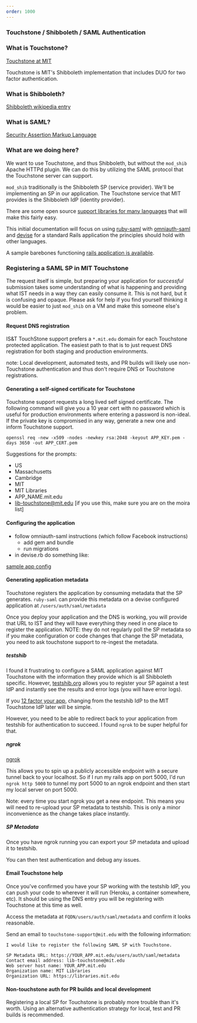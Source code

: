 ```yaml
---
order: 1000
---
```

### Touchstone / Shibboleth / SAML Authentication

### What is Touchstone?

[Touchstone at MIT](http://ist.mit.edu/touchstone-detail)

Touchstone is MIT's Shibboleth implementation that includes DUO for two factor
authentication.

### What is Shibboleth?

[Shibboleth wikipedia entry](https://en.wikipedia.org/wiki/Shibboleth_(Shibboleth_Consortium))

### What is SAML?

[Security Assertion Markup Language](https://en.wikipedia.org/wiki/Security_Assertion_Markup_Language)

### What are we doing here?

We want to use Touchstone, and thus Shibboleth, but without the `mod_shib`
Apache HTTPd plugin. We can do this by utilizing the SAML protocol that
the Touchstone server can support.

`mod_shib` traditionally is the Shibboleth SP (service provider). We'll be
implementing an SP in our application. The Touchstone service that MIT provides
is the Shibboleth IdP (identity provider).

There are some open source [support libraries for many languages](https://github.com/onelogin)
that will make this fairly easy.

This initial documentation will focus on using
[ruby-saml](https://github.com/onelogin/ruby-saml) with
[omniauth-saml](https://github.com/omniauth/omniauth-saml) and
[devise](https://github.com/plataformatec/devise) for a standard Rails
application the principles should hold with other languages.

A sample barebones functioning [rails application is available](https://github.com/MITLibraries/rails_saml_example).


### Registering a SAML SP in MIT Touchstone

The request itself is simple, but preparing your application for _successful_
submission takes some understanding of what is happening and providing what IST
needs in a way they can easily consume it. This is not hard, but it is
confusing and opaque. Please ask for help if you find yourself thinking it
would be easier to just `mod_shib` on a VM and make this someone else's problem.

#### Request DNS registration

IS&T TouchStone support prefers a `*.mit.edu` domain for each Touchstone
protected application. The easiest path to that is to just request DNS
registration for both staging and production environments.

note: Local development, automated tests, and PR builds will likely use
non-Touchstone authentication and thus don't require DNS or Touchstone
registrations.

#### Generating a self-signed certificate for Touchstone

Touchstone support requests a long lived self signed certificate. The following
command will give you a 10 year cert with no password which is useful for
production environments where entering a password is non-ideal. If the private
key is compromised in any way, generate a new one and inform Touchstone support.

```
openssl req -new -x509 -nodes -newkey rsa:2048 -keyout APP_KEY.pem -days 3650 -out APP_CERT.pem
```

Suggestions for the prompts:
- US
- Massachusetts
- Cambridge
- MIT
- MIT Libraries
- APP_NAME.mit.edu
- lib-touchstone@mit.edu [if you use this, make sure you are on the moira list]

#### Configuring the application

- follow omniauth-saml instructions (which follow Facebook instructions)
  - add gem and bundle
  - run migrations
- in devise.rb do something like:

[sample app config](https://github.com/MITLibraries/rails_saml_example/blob/master/config/initializers/devise.rb#L278-L302)

#### Generating application metadata

Touchstone registers the application by consuming metadata that the SP
generates. `ruby-saml` can provide this metadata on a devise configured application at `/users/auth/saml/metadata`

Once you deploy your application and the DNS is working, you will provide that
URL to IST and they will have everything they need in one place to register the
application. NOTE: they do not regularly poll the SP metadata so if you make
configuration or code changes that change the SP metadata, you need to ask
touchstone support to re-ingest the metadata.

##### testshib

I found it frustrating to configure a SAML application against MIT Touchstone with the information they provide which is all Shibboleth specific. However,
[testshib.org](http://www.testshib.org) allows you to register your SP against
a test IdP and instantly see the results and error logs (you will have error
logs).

If you [12 factor your app](https://12factor.net), changing from the testshib
IdP to the MIT Touchstone IdP later will be simple.

However, you need to be able to redirect back to your application from testshib
for authentication to succeed. I found `ngrok` to be super helpful for that.

##### ngrok

[ngrok](https://ngrok.com)

This allows you to spin up a publicly accessible endpoint with a secure tunnel
back to your localhost. So if I run my rails app on port 5000, I'd run
`ngrok http 5000` to tunnel my port 5000 to an ngrok endpoint and then start my
local server on port 5000.

Note: every time you start ngrok you get a new endpoint. This means you will
need to re-upload your SP metadata to testshib. This is only a minor
inconvenience as the change takes place instantly.

##### SP Metadata

Once you have ngrok running you can export your SP metadata and upload it to
testshib.

You can then test authentication and debug any issues.

#### Email Touchstone help

Once you've confirmed you have your SP working with the testshib IdP, you can
push your code to wherever it will run (Heroku, a container somewhere, etc).
It should be using the DNS entry you will be registering with Touchstone at this
time as well.

Access the metadata at `FQDN/users/auth/saml/metadata` and confirm it looks
reasonable.

Send an email to `touchstone-support@mit.edu` with the following information:

```
I would like to register the following SAML SP with Touchstone.

SP Metadata URL: https://YOUR_APP.mit.edu/users/auth/saml/metadata
Contact email address: lib-touchstone@mit.edu
Web server host name: YOUR_APP.mit.edu
Organization name: MIT Libraries
Organization URL: https://libraries.mit.edu
```

#### Non-touchstone auth for PR builds and local development

Registering a local SP for Touchstone is probably more trouble than it's worth.
Using an alternative authentication strategy for local, test and PR builds is
recommended.
